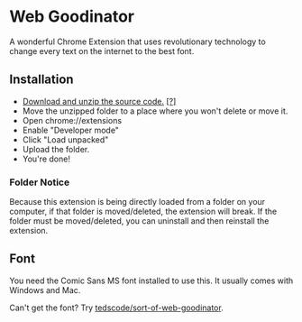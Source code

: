 # Web Goodinator
A wonderful Chrome Extension that uses revolutionary technology to change every text on the internet to the best font.

## Installation
- [Download and unzip the source code.](https://github.com/tedscode/web-goodinator/archive/master.zip) [\[?\]](#folder-notice)
- Move the unzipped folder to a place where you won't delete or move it.
- Open chrome://extensions
- Enable "Developer mode"
- Click "Load unpacked"
- Upload the folder.
- You're done!

### Folder Notice
Because this extension is being directly loaded from a folder on your computer, if that folder is moved/deleted, the extension will break. If the folder must be moved/deleted, you can uninstall and then reinstall the extension.

## Font
You need the Comic Sans MS font installed to use this. It usually comes with Windows and Mac.

Can't get the font? Try [tedscode/sort-of-web-goodinator](https://github.com/tedscode/sort-of-web-goodinator).
